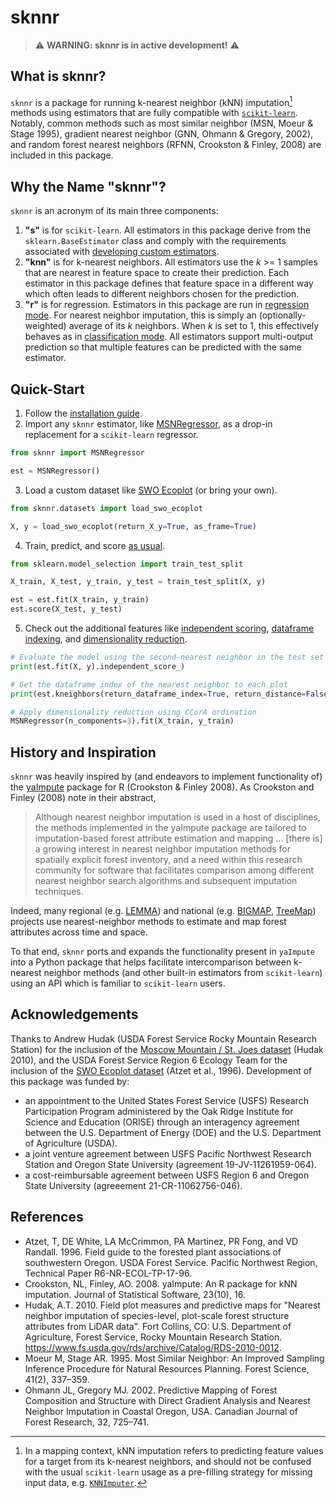 # sknnr

> ⚠️ **WARNING: sknnr is in active development!** ⚠️

## What is sknnr?

`sknnr` is a package for running k-nearest neighbor (kNN) imputation[^1] methods using estimators that are fully compatible with [`scikit-learn`](https://scikit-learn.org/stable/). Notably, common methods such as most similar neighbor (MSN, Moeur & Stage 1995), gradient nearest neighbor (GNN, Ohmann & Gregory, 2002), and random forest nearest neighbors (RFNN, Crookston & Finley, 2008) are included in this package.

## Why the Name "sknnr"?

`sknnr` is an acronym of its main three components:

1. **"s"** is for `scikit-learn`. All estimators in this package derive from the `sklearn.BaseEstimator` class and comply with the requirements associated with [developing custom estimators](https://scikit-learn.org/stable/developers/develop.html).
2. **"knn"** is for k-nearest neighbors. All estimators use the _k_ >= 1 samples that are nearest in feature space to create their prediction. Each estimator in this package defines that feature space in a different way which often leads to different neighbors chosen for the prediction.
3. **"r"** is for regression. Estimators in this package are run in [regression mode](https://scikit-learn.org/stable/modules/generated/sklearn.neighbors.KNeighborsRegressor.html). For nearest neighbor imputation, this is simply an (optionally-weighted) average of its _k_ neighbors. When _k_ is set to 1, this effectively behaves as in [classification mode](https://scikit-learn.org/stable/modules/generated/sklearn.neighbors.KNeighborsClassifier.html). All estimators support multi-output prediction so that multiple features can be predicted with the same estimator.

## Quick-Start

1. Follow the [installation guide](https://sknnr.readthedocs.io/installation).
2. Import any `sknnr` estimator, like [MSNRegressor](https://sknnr.readthedocs.io/api/estimators/msn), as a drop-in replacement for a `scikit-learn` regressor.
```python
from sknnr import MSNRegressor

est = MSNRegressor()
```
3. Load a custom dataset like [SWO Ecoplot](https://sknnr.readthedocs.io/api/datasets/swo_ecoplot) (or bring your own).
```python
from sknnr.datasets import load_swo_ecoplot

X, y = load_swo_ecoplot(return_X_y=True, as_frame=True)
```
4. Train, predict, and score [as usual](https://scikit-learn.org/stable/getting_started.html#fitting-and-predicting-estimator-basics).
```python
from sklearn.model_selection import train_test_split

X_train, X_test, y_train, y_test = train_test_split(X, y)

est = est.fit(X_train, y_train)
est.score(X_test, y_test)
```
5. Check out the additional features like [independent scoring](https://sknnr.readthedocs.io/usage/#independent-scores-and-predictions), [dataframe indexing](https://sknnr.readthedocs.io/usage/#retrieving-dataframe-indexes), and [dimensionality reduction](https://sknnr.readthedocs.io/usage/#dimensionality-reduction).
```python
# Evaluate the model using the second-nearest neighbor in the test set
print(est.fit(X, y).independent_score_)

# Get the dataframe index of the nearest neighbor to each plot
print(est.kneighbors(return_dataframe_index=True, return_distance=False))

# Apply dimensionality reduction using CCorA ordination
MSNRegressor(n_components=3).fit(X_train, y_train)
```

## History and Inspiration
`sknnr` was heavily inspired by (and endeavors to implement functionality of) the [yaImpute](https://cran.r-project.org/web/packages/yaImpute/index.html) package for R (Crookston & Finley 2008).  As Crookston and Finley (2008) note in their abstract,
> Although nearest neighbor imputation is used in a host of disciplines, the methods implemented in the yaImpute package are tailored to imputation-based forest attribute estimation and mapping ... [there is] a growing interest in nearest neighbor imputation methods for spatially explicit forest inventory, and a need within this research community for software that facilitates comparison among different nearest neighbor search algorithms and subsequent imputation techniques.

Indeed, many regional (e.g. [LEMMA](https://lemmadownload.forestry.oregonstate.edu/)) and national (e.g. [BIGMAP](https://storymaps.arcgis.com/stories/c710684b98f54452804e8960d37905b2), [TreeMap](https://www.firelab.org/project/treemap-tree-level-model-forests-united-states)) projects use nearest-neighbor methods to
estimate and map forest attributes across time and space.

To that end, `sknnr` ports and expands the functionality present in `yaImpute` into a Python package that helps facilitate intercomparison between k-nearest neighbor methods (and other built-in estimators from `scikit-learn`) using an API which is familiar to `scikit-learn` users.

## Acknowledgements

Thanks to Andrew Hudak (USDA Forest Service Rocky Mountain Research Station) for the inclusion of the [Moscow Mountain / St. Joes dataset](https://sknnr.readthedocs.io/api/datasets/moscow_stjoes) (Hudak 2010), and the USDA Forest Service Region 6 Ecology Team for the inclusion of the [SWO Ecoplot dataset](https://sknnr.readthedocs.io/api/datasets/swo_ecoplot) (Atzet et al., 1996). Development of this package was funded by:

- an appointment to the United States Forest Service (USFS) Research Participation Program administered by the Oak Ridge Institute for Science and Education (ORISE) through an interagency agreement between the U.S. Department of Energy (DOE) and the U.S. Department of Agriculture (USDA).
- a joint venture agreement between USFS Pacific Northwest Research Station and Oregon State University (agreement 19-JV-11261959-064).
- a cost-reimbursable agreement between USFS Region 6 and Oregon State University (agreeement 21-CR-11062756-046).

## References

- Atzet, T, DE White, LA McCrimmon, PA Martinez, PR Fong, and VD Randall. 1996. Field guide to the forested plant associations of southwestern Oregon. USDA Forest Service. Pacific Northwest Region, Technical Paper R6-NR-ECOL-TP-17-96.
- Crookston, NL, Finley, AO. 2008. yaImpute: An R package for kNN imputation. Journal of Statistical Software, 23(10), 16.
- Hudak, A.T. 2010. Field plot measures and predictive maps for "Nearest neighbor imputation of species-level, plot-scale forest structure attributes from LiDAR data". Fort Collins, CO: U.S. Department of Agriculture, Forest Service, Rocky Mountain Research Station. https://www.fs.usda.gov/rds/archive/Catalog/RDS-2010-0012.
- Moeur M, Stage AR. 1995. Most Similar Neighbor: An Improved Sampling Inference Procedure for Natural Resources Planning. Forest Science, 41(2), 337–359.
- Ohmann JL, Gregory MJ. 2002. Predictive Mapping of Forest Composition and Structure with Direct Gradient Analysis and Nearest Neighbor Imputation in Coastal Oregon, USA. Canadian Journal of Forest Research, 32, 725–741.

[^1]: In a mapping context, kNN imputation refers to predicting feature values for a target from its k-nearest neighbors, and should not be confused with the usual `scikit-learn` usage as a pre-filling strategy for missing input data, e.g. [`KNNImputer`](https://scikit-learn.org/stable/modules/generated/sklearn.impute.KNNImputer.html).